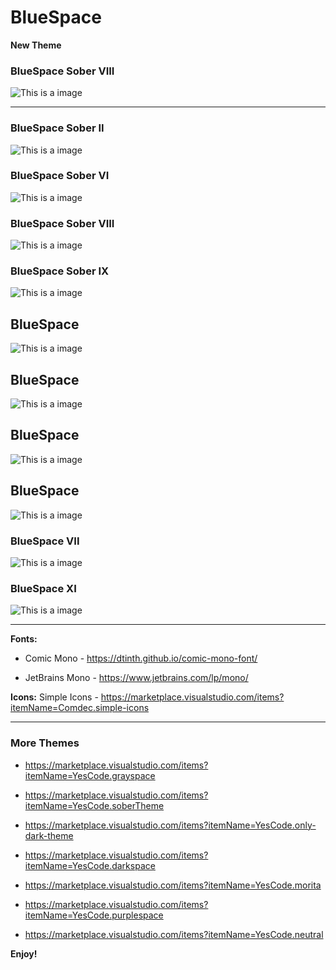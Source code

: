 # BlueSpace

**New Theme**

### BlueSpace Sober VIII
![This is a image]()

---

### BlueSpace Sober II
![This is a image](https://github.com/yesomac/BlueSpaceVSC/blob/main/img/blue_space_sober_2.png?raw=true)

### BlueSpace Sober VI
![This is a image](https://github.com/yesomac/BlueSpaceVSC/blob/main/img/blue_space_sober_6.png?raw=true)

### BlueSpace Sober VIII
![This is a image](https://github.com/yesomac/BlueSpaceVSC/blob/main/img/blue_space-VIII.png?raw=true)

### BlueSpace Sober IX
![This is a image](https://github.com/yesomac/BlueSpaceVSC/blob/main/img/blue_space_sober_IX.png?raw=true)

## BlueSpace
![This is a image](https://github.com/yesomac/BlueSpaceVSC/blob/main/img/blue_space_1.png?raw=true)

## BlueSpace
![This is a image](https://github.com/yesomac/BlueSpaceVSC/blob/main/img/blue_space_2.png?raw=true)

## BlueSpace
![This is a image](https://github.com/yesomac/BlueSpaceVSC/blob/main/img/blue_space_3.png?raw=true)

## BlueSpace
![This is a image](https://github.com/yesomac/BlueSpaceVSC/blob/main/img/blue_space_4.png?raw=true)

### BlueSpace VII
![This is a image](https://github.com/yesomac/BlueSpaceVSC/blob/main/img/blue_space_7.png?raw=true)

### BlueSpace XI
![This is a image](https://github.com/yesomac/BlueSpaceVSC/blob/main/img/blue_space_11.png?raw=true)


---
**Fonts:** 

  * Comic Mono - https://dtinth.github.io/comic-mono-font/

  * JetBrains Mono - https://www.jetbrains.com/lp/mono/

**Icons:** Simple Icons - https://marketplace.visualstudio.com/items?itemName=Comdec.simple-icons

---

### More Themes

* https://marketplace.visualstudio.com/items?itemName=YesCode.grayspace

* https://marketplace.visualstudio.com/items?itemName=YesCode.soberTheme

* https://marketplace.visualstudio.com/items?itemName=YesCode.only-dark-theme

* https://marketplace.visualstudio.com/items?itemName=YesCode.darkspace

* https://marketplace.visualstudio.com/items?itemName=YesCode.morita

* https://marketplace.visualstudio.com/items?itemName=YesCode.purplespace

* https://marketplace.visualstudio.com/items?itemName=YesCode.neutral

**Enjoy!**
